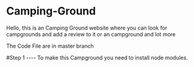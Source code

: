 # Camping-Ground
Hello, this is an Camping Ground website where you can look for campgrounds and add a review to it or an campground and lot more  

The Code File are in master branch 


#Step 1
---- To make this Campground you need to install node modules.
